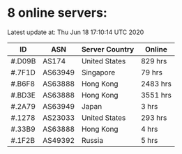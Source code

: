 # 8 online servers:

Latest update at: Thu Jun 18 17:10:14 UTC 2020

| ID | ASN | Server Country | Online |
| -- | --- | -------------- | ------ |
| #.D09B | AS174 | United States | 829 hrs |
| #.7F1D | AS63949 | Singapore | 79 hrs |
| #.B6F8 | AS63888 | Hong Kong | 2483 hrs |
| #.BD3E | AS63888 | Hong Kong | 3551 hrs |
| #.2A79 | AS63949 | Japan | 3 hrs |
| #.1278 | AS23033 | United States | 293 hrs |
| #.33B9 | AS63888 | Hong Kong | 4 hrs |
| #.1F2B | AS49392 | Russia | 5 hrs |

